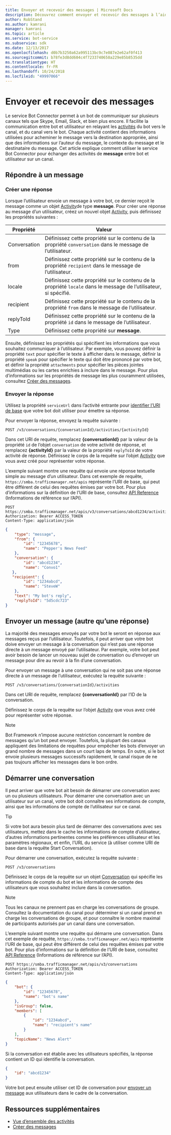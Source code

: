 ```yaml
---
title: Envoyer et recevoir des messages | Microsoft Docs
description: Découvrez comment envoyer et recevoir des messages à l’aide du service Bot Connector.
author: RobStand
ms.author: kamrani
manager: kamrani
ms.topic: article
ms.service: bot-service
ms.subservice: sdk
ms.date: 12/13/2017
ms.openlocfilehash: d0b7b3250a62a995113bc9c7e087e2e62af0f413
ms.sourcegitcommit: b78fe3d8dd604c4f7233740658a229e85b8535dd
ms.translationtype: HT
ms.contentlocale: fr-FR
ms.lasthandoff: 10/24/2018
ms.locfileid: "49997066"
---
```

# <a name="send-and-receive-messages"></a>Envoyer et recevoir des messages

Le service Bot Connector permet à un bot de communiquer sur plusieurs canaux tels que Skype, Email, Slack, et bien plus encore. Il facilite la communication entre bot et utilisateur en relayant les [activités](bot-framework-rest-connector-activities.md) du bot vers le canal, et du canal vers le bot. Chaque activité contient des informations utilisées pour acheminer le message vers la destination appropriée, ainsi que des informations sur l’auteur du message, le contexte du message et le destinataire du message. Cet article explique comment utiliser le service Bot Connector pour échanger des activités de **message** entre bot et utilisateur sur un canal. 

## <a id="create-reply"></a> Répondre à un message

### <a name="create-a-reply"></a>Créer une réponse 

Lorsque l’utilisateur envoie un message à votre bot, ce dernier reçoit le message comme un objet [Activity][Activity]de type **message**. Pour créer une réponse au message d’un utilisateur, créez un nouvel objet [Activity][Activity], puis définissez les propriétés suivantes :

| Propriété | Valeur |
|----|----|
| Conversation | Définissez cette propriété sur le contenu de la propriété `conversation` dans le message de l’utilisateur. |
| from | Définissez cette propriété sur le contenu de la propriété `recipient` dans le message de l’utilisateur. |
| locale | Définissez cette propriété sur le contenu de la propriété `locale` dans le message de l’utilisateur, si spécifié. |
| recipient | Définissez cette propriété sur le contenu de la propriété `from` dans le message de l’utilisateur. |
| replyToId | Définissez cette propriété sur le contenu de la propriété `id` dans le message de l’utilisateur. |
| Type | Définissez cette propriété sur **message**. |

Ensuite, définissez les propriétés qui spécifient les informations que vous souhaitez communiquer à l’utilisateur. Par exemple, vous pouvez définir la propriété `text` pour spécifier le texte à afficher dans le message, définir la propriété `speak` pour spécifier le texte qui doit être prononcé par votre bot, et définir la propriété `attachments` pour spécifier les pièces jointes multimédias ou les cartes enrichies à inclure dans le message. Pour plus d’informations sur les propriétés de message les plus couramment utilisées, consultez [Créer des messages](bot-framework-rest-connector-create-messages.md).

### <a name="send-the-reply"></a>Envoyer la réponse

Utilisez la propriété `serviceUrl` dans l’activité entrante pour [identifier l’URI de base](bot-framework-rest-connector-api-reference.md#base-uri) que votre bot doit utiliser pour émettre sa réponse. 

Pour envoyer la réponse, envoyez la requête suivante : 

```http
POST /v3/conversations/{conversationId}/activities/{activityId}
```

Dans cet URI de requête, remplacez **{conversationId}** par la valeur de la propriété `id` de l’objet `conversation` de votre activité de réponse, et remplacez **{activityId}** par la valeur de la propriété `replyToId` de votre activité de réponse. Définissez le corps de la requête sur l’objet [Activity][Activity] que vous avez créé pour représenter votre réponse.

L’exemple suivant montre une requête qui envoie une réponse textuelle simple au message d’un utilisateur. Dans cet exemple de requête, `https://smba.trafficmanager.net/apis` représente l’URI de base, qui peut être différent de celui des requêtes émises par votre bot. Pour plus d’informations sur la définition de l’URI de base, consultez [API Reference](bot-framework-rest-connector-api-reference.md#base-uri) (Informations de référence sur l’API).

```http
POST https://smba.trafficmanager.net/apis/v3/conversations/abcd1234/activities/5d5cdc723 
Authorization: Bearer ACCESS_TOKEN 
Content-Type: application/json 
```

```json
{
    "type": "message",
    "from": {
        "id": "12345678",
        "name": "Pepper's News Feed"
    },
    "conversation": {
        "id": "abcd1234",
        "name": "Convo1"
   },
   "recipient": {
        "id": "1234abcd",
        "name": "SteveW"
    },
    "text": "My bot's reply",
    "replyToId": "5d5cdc723"
}
```

## <a id="send-message"></a> Envoyer un message (autre qu’une réponse)

La majorité des messages envoyés par votre bot le seront en réponse aux messages reçus par l’utilisateur. Toutefois, il peut arriver que votre bot doive envoyer un message à la conversation qui n’est pas une réponse directe à un message envoyé par l’utilisateur. Par exemple, votre bot peut avoir besoin de lancer un nouveau sujet de conversation ou d’envoyer un message pour dire au revoir à la fin d’une conversation. 

Pour envoyer un message à une conversation qui ne soit pas une réponse directe à un message de l’utilisateur, exécutez la requête suivante : 

```http
POST /v3/conversations/{conversationId}/activities
```

Dans cet URI de requête, remplacez **{conversationId}** par l’ID de la conversation. 
    
Définissez le corps de la requête sur l’objet [Activity][Activity] que vous avez créé pour représenter votre réponse.

> [!NOTE]
> Bot Framework n’impose aucune restriction concernant le nombre de messages qu’un bot peut envoyer. Toutefois, la plupart des canaux appliquent des limitations de requêtes pour empêcher les bots d’envoyer un grand nombre de messages dans un court laps de temps. En outre, si le bot envoie plusieurs messages successifs rapidement, le canal risque de ne pas toujours afficher les messages dans le bon ordre.

## <a name="start-a-conversation"></a>Démarrer une conversation

Il peut arriver que votre bot ait besoin de démarrer une conversation avec un ou plusieurs utilisateurs. Pour démarrer une conversation avec un utilisateur sur un canal, votre bot doit connaître ses informations de compte, ainsi que les informations de compte de l’utilisateur sur ce canal. 

> [!TIP]
> Si votre bot aura besoin plus tard de démarrer des conversations avec ses utilisateurs, mettez dans le cache les informations de compte d’utilisateur, d’autres informations pertinentes comme les préférences utilisateur et les paramètres régionaux, et enfin, l’URL du service (à utiliser comme URI de base dans la requête Start Conversation). 

Pour démarrer une conversation, exécutez la requête suivante : 

```http
POST /v3/conversations
```

Définissez le corps de la requête sur un objet [Conversation][Conversation] qui spécifie les informations de compte du bot et les informations de compte des utilisateurs que vous souhaitez inclure dans la conversation.

> [!NOTE]
> Tous les canaux ne prennent pas en charge les conversations de groupe. Consultez la documentation du canal pour déterminer si un canal prend en charge les conversations de groupe, et pour connaître le nombre maximal de participants autorisés par un canal dans une conversation.

L’exemple suivant montre une requête qui démarre une conversation. Dans cet exemple de requête, `https://smba.trafficmanager.net/apis` représente l’URI de base, qui peut être différent de celui des requêtes émises par votre bot. Pour plus d’informations sur la définition de l’URI de base, consultez [API Reference](bot-framework-rest-connector-api-reference.md#base-uri) (Informations de référence sur l’API).

```http
POST https://smba.trafficmanager.net/apis/v3/conversations 
Authorization: Bearer ACCESS_TOKEN
Content-Type: application/json
```

```json
{
    "bot": {
        "id": "12345678",
        "name": "bot's name"
    },
    "isGroup": false,
    "members": [
        {
            "id": "1234abcd",
            "name": "recipient's name"
        }
    ],
    "topicName": "News Alert"
}
```

Si la conversation est établie avec les utilisateurs spécifiés, la réponse contient un ID qui identifie la conversation. 

```json
{
    "id": "abcd1234"
}
```

Votre bot peut ensuite utiliser cet ID de conversation pour [envoyer un message](#send-message) aux utilisateurs dans le cadre de la conversation.

## <a name="additional-resources"></a>Ressources supplémentaires

- [Vue d’ensemble des activités](bot-framework-rest-connector-activities.md)
- [Créer des messages](bot-framework-rest-connector-create-messages.md)

[Activity]: bot-framework-rest-connector-api-reference.md#activity-object
[ConversationAccount]: bot-framework-rest-connector-api-reference.md#conversationaccount-object
[Conversation]: bot-framework-rest-connector-api-reference.md#conversation-object

